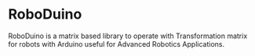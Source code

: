 # RoboDuino
RoboDuino is a matrix based library to operate with Transformation matrix for robots with Arduino useful for Advanced Robotics Applications.
